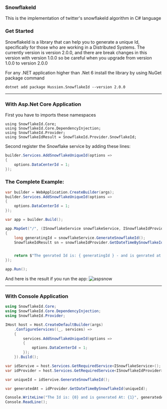 ### SnowflakeId
This is the implementation of twitter's snowflakeId algorithm in C# language

### Get Started
SnowflakeId is a library that can help you to generate a unique Id, specifically for those who are working in a Distributed Systems.
The currently version is version 2.0.0, and there are break changes in this version with version 1.0.0 so be careful when you upgrade from version 1.0.0 to version 2.0.0

For any .NET application higher than .Net 6 install the library by using NuGet package command
```
dotnet add package Hussien.SnowflakeId --version 2.0.0
```
---

### With Asp.Net Core Application

First you have to imports these namespaces
```
using SnowflakeId.Core;
using SnowflakeId.Core.DependencyInjection;
using SnowflakeId.Provider;
using SnowflakeIdResult = SnowflakeId.Provider.SnowflakeId;
```

Second register the Snowflake service by adding these lines:
```C#
builder.Services.AddSnowflakeUniqueId(options =>
{
    options.DataCenterId = 1;
});
```

### The Complete Example:
```C#
var builder = WebApplication.CreateBuilder(args);
builder.Services.AddSnowflakeUniqueId(options =>
{
    options.DataCenterId = 1;
});

var app = builder.Build();

app.MapGet("/", (ISnowflakeService snowflakeService, ISnowflakeIdProvider snowflakeIdProvider) =>
{
    long generatingId = snowflakeService.GenerateSnowflakeId();
    SnowflakeIdResult sn = snowflakeIdProvider.GetDateTimeBySnowflakeId(generatingId);


    return $"The genrated Id is: { generatingId } - and is genrated at { sn.GeneratedDateTime }";
});

app.Run();
```
And here is the result if you run the app:
![aspsnow](https://user-images.githubusercontent.com/18530495/210797780-f69c14c8-7158-4daa-bba0-36b313852026.JPG)


---
### With Console Application
```C#
using SnowflakeId.Core;
using SnowflakeId.Core.DependencyInjection;
using SnowflakeId.Provider;

IHost host = Host.CreateDefaultBuilder(args)
    .ConfigureServices((_, services) =>
    {
        services.AddSnowflakeUniqueId(options =>
        {
            options.DataCenterId = 1;
        });
    }).Build();

var idServive = host.Services.GetRequiredService<ISnowflakeService>();
var idProvider = host.Services.GetRequiredService<ISnowflakeIdProvider>();

var uniqueId = idServive.GenerateSnowflakeId();

var generatedAt = idProvider.GetDateTimeBySnowflakeId(uniqueId);

Console.WriteLine("The Id is: {0} and is generated At: {1}", generatedAt.Id, generatedAt.GeneratedDateTime);
Console.ReadLine();
```


